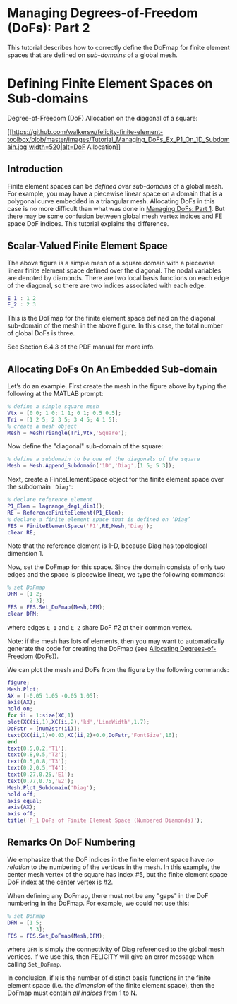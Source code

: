 Managing Degrees-of-Freedom (DoFs): Part 2
==========================================

This tutorial describes how to correctly define the DoFmap for finite element spaces that are defined on *sub-domains* of a global mesh.

# Defining Finite Element Spaces on Sub-domains

Degree-of-Freedom (DoF) Allocation on the diagonal of a square:

[[https://github.com/walkersw/felicity-finite-element-toolbox/blob/master/images/Tutorial_Managing_DoFs_Ex_P1_On_1D_Subdomain.jpg|width=520|alt=DoF Allocation]]

## Introduction

Finite element spaces can be *defined over sub-domains* of a global mesh.  For example, you may have a piecewise linear space on a domain that is a polygonal curve embedded in a triangular mesh.  Allocating DoFs in this case is no more difficult than what was done in [Managing DoFs: Part 1](../wiki/Managing_DoFs_1).  But there may be some confusion between global mesh vertex indices and FE space DoF indices.  This tutorial explains the difference.

## Scalar-Valued Finite Element Space

The above figure is a simple mesh of a square domain with a piecewise linear finite element space defined over the diagonal.  The nodal variables are denoted by diamonds.  There are two local basis functions on each edge of the diagonal, so there are two indices associated with each edge:
```matlab
E_1 : 1 2
E_2 : 2 3
```
This is the DoFmap for the finite element space defined on the diagonal sub-domain of the mesh in the above figure.  In this case, the total number of global DoFs is three.

See Section 6.4.3 of the PDF manual for more info.

## Allocating DoFs On An Embedded Sub-domain

Let’s do an example. First create the mesh in the figure above by typing the following at the MATLAB prompt:
```matlab
% define a simple square mesh
Vtx = [0 0; 1 0; 1 1; 0 1; 0.5 0.5];
Tri = [1 2 5; 2 3 5; 3 4 5; 4 1 5];
% create a mesh object
Mesh = MeshTriangle(Tri,Vtx,'Square');
```

Now define the "diagonal" sub-domain of the square:
```matlab
% define a subdomain to be one of the diagonals of the square
Mesh = Mesh.Append_Subdomain('1D','Diag',[1 5; 5 3]);
```

Next, create a FiniteElementSpace object for the finite element space over the subdomain `'Diag'`:
```matlab
% declare reference element
P1_Elem = lagrange_deg1_dim1();
RE = ReferenceFiniteElement(P1_Elem);
% declare a finite element space that is defined on ’Diag’
FES = FiniteElementSpace('P1',RE,Mesh,'Diag');
clear RE;
```
Note that the reference element is 1-D, because Diag has topological dimension 1.

Now, set the DoFmap for this space. Since the domain consists of only two edges and the space is piecewise linear, we type the following commands:
```matlab
% set DoFmap
DFM = [1 2;
       2 3];
FES = FES.Set_DoFmap(Mesh,DFM);
clear DFM;
```
where edges `E_1` and `E_2` share DoF #2 at their common vertex.

Note: if the mesh has lots of elements, then you may want to automatically generate the code for creating the DoFmap (see [Allocating Degrees-of-Freedom (DoFs)](../wiki/Allocate_DoFs_1)).

We can plot the mesh and DoFs from the figure by the following commands:
```matlab
figure;
Mesh.Plot;
AX = [-0.05 1.05 -0.05 1.05];
axis(AX);
hold on;
for ii = 1:size(XC,1)
plot(XC(ii,1),XC(ii,2),'kd','LineWidth',1.7);
DoFstr = [num2str(ii)];
text(XC(ii,1)+0.03,XC(ii,2)+0.0,DoFstr,'FontSize',16);
end
text(0.5,0.2,'T1');
text(0.8,0.5,'T2');
text(0.5,0.8,'T3');
text(0.2,0.5,'T4');
text(0.27,0.25,'E1');
text(0.77,0.75,'E2');
Mesh.Plot_Subdomain('Diag');
hold off;
axis equal;
axis(AX);
axis off;
title('P_1 DoFs of Finite Element Space (Numbered Diamonds)');
```

## Remarks On DoF Numbering

We emphasize that the DoF indices in the finite element space have *no relation* to the numbering of the vertices in the mesh. In this example, the center mesh vertex of the square has index #5, but the finite element space DoF index at the center vertex is #2.

When defining any DoFmap, there must not be any "gaps" in the DoF numbering in the DoFmap.  For example, we could not use this:
```matlab
% set DoFmap
DFM = [1 5;
       5 3];
FES = FES.Set_DoFmap(Mesh,DFM);
```
where `DFM` is simply the connectivity of Diag referenced to the global mesh vertices.  If we use this, then FELICITY will give an error message when calling `Set_DoFmap`.

In conclusion, if `N` is the number of distinct basis functions in the finite element space (i.e. the _dimension_ of the finite element space), then the DoFmap must contain *all indices* from 1 to N.